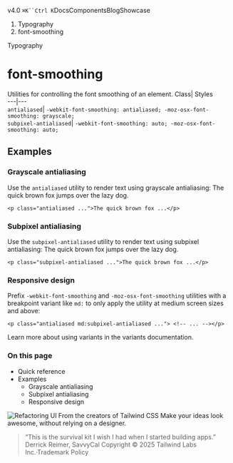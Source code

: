 v4.0
`⌘K``Ctrl K`DocsComponentsBlogShowcase
  1. Typography
  2. font-smoothing


Typography
# font-smoothing
Utilities for controlling the font smoothing of an element.
Class| Styles  
---|---  
`antialiased`| `-webkit-font-smoothing: antialiased; -moz-osx-font-smoothing: grayscale;`  
`subpixel-antialiased`| `-webkit-font-smoothing: auto; -moz-osx-font-smoothing: auto;`  
## Examples
### Grayscale antialiasing
Use the `antialiased` utility to render text using grayscale antialiasing:
The quick brown fox jumps over the lazy dog.
```
<p class="antialiased ...">The quick brown fox ...</p>
```

### Subpixel antialiasing
Use the `subpixel-antialiased` utility to render text using subpixel antialiasing:
The quick brown fox jumps over the lazy dog.
```
<p class="subpixel-antialiased ...">The quick brown fox ...</p>
```

### Responsive design
Prefix `-webkit-font-smoothing` and `-moz-osx-font-smoothing` utilities with a breakpoint variant like `md:` to only apply the utility at medium screen sizes and above:
```
<p class="antialiased md:subpixel-antialiased ..."> <!-- ... --></p>
```

Learn more about using variants in the variants documentation.
### On this page
  * Quick reference
  * Examples
    * Grayscale antialiasing
    * Subpixel antialiasing
    * Responsive design


![Refactoring UI](https://tailwindcss.com/_next/image?url=%2F_next%2Fstatic%2Fmedia%2Fbook-promo.27d91093.png&w=256&q=75)
From the creators of Tailwind CSS
Make your ideas look awesome, without relying on a designer.
> “This is the survival kit I wish I had when I started building apps.”
> Derrick Reimer, SavvyCal
Copyright © 2025 Tailwind Labs Inc.·Trademark Policy
